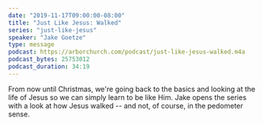 ```yaml
---
date: "2019-11-17T09:00:00-08:00"
title: "Just Like Jesus: Walked"
series: "just-like-jesus"
speaker: "Jake Goetze"
type: message
podcast: https://arborchurch.com/podcast/just-like-jesus-walked.m4a
podcast_bytes: 25753012
podcast_duration: 34:19
---
```


From now until Christmas, we're going back to the basics and looking at the life of Jesus so we can simply learn to be like Him. Jake opens the series with a look at how Jesus walked -- and not, of course, in the pedometer sense.
